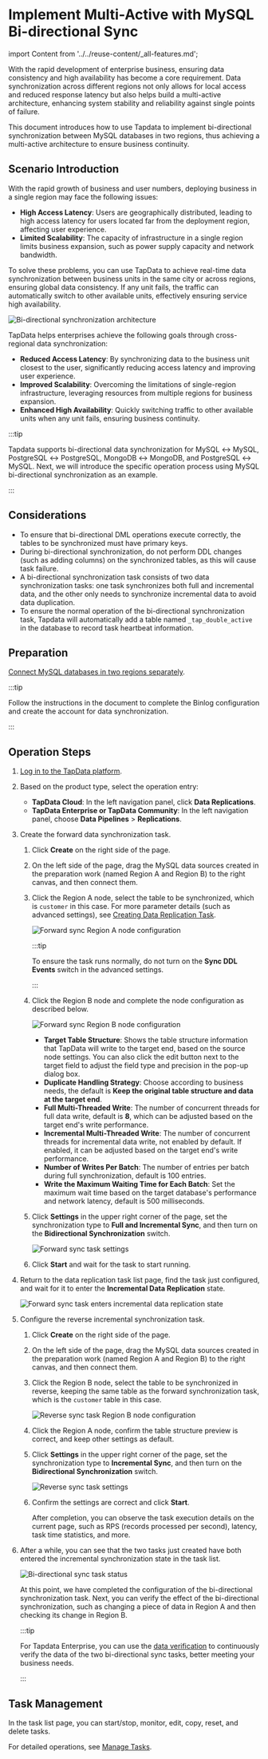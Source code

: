 # Implement Multi-Active with MySQL Bi-directional Sync

import Content from '../../reuse-content/_all-features.md';

<Content />

With the rapid development of enterprise business, ensuring data consistency and high availability has become a core requirement. Data synchronization across different regions not only allows for local access and reduced response latency but also helps build a multi-active architecture, enhancing system stability and reliability against single points of failure.

This document introduces how to use Tapdata to implement bi-directional synchronization between MySQL databases in two regions, thus achieving a multi-active architecture to ensure business continuity.

## Scenario Introduction

With the rapid growth of business and user numbers, deploying business in a single region may face the following issues:

- **High Access Latency**: Users are geographically distributed, leading to high access latency for users located far from the deployment region, affecting user experience.
- **Limited Scalability**: The capacity of infrastructure in a single region limits business expansion, such as power supply capacity and network bandwidth.

To solve these problems, you can use TapData to achieve real-time data synchronization between business units in the same city or across regions, ensuring global data consistency. If any unit fails, the traffic can automatically switch to other available units, effectively ensuring service high availability.

![Bi-directional synchronization architecture](../../images/two_way_sync_arch.png)

TapData helps enterprises achieve the following goals through cross-regional data synchronization:

- **Reduced Access Latency**: By synchronizing data to the business unit closest to the user, significantly reducing access latency and improving user experience.
- **Improved Scalability**: Overcoming the limitations of single-region infrastructure, leveraging resources from multiple regions for business expansion.
- **Enhanced High Availability**: Quickly switching traffic to other available units when any unit fails, ensuring business continuity.

:::tip

Tapdata supports bi-directional data synchronization for MySQL ↔ MySQL, PostgreSQL ↔ PostgreSQL, MongoDB ↔ MongoDB, and PostgreSQL ↔ MySQL. Next, we will introduce the specific operation process using MySQL bi-directional synchronization as an example.

:::

## Considerations

- To ensure that bi-directional DML operations execute correctly, the tables to be synchronized must have primary keys.
- During bi-directional synchronization, do not perform DDL changes (such as adding columns) on the synchronized tables, as this will cause task failure.
- A bi-directional synchronization task consists of two data synchronization tasks: one task synchronizes both full and incremental data, and the other only needs to synchronize incremental data to avoid data duplication.
- To ensure the normal operation of the bi-directional synchronization task, Tapdata will automatically add a table named `_tap_double_active` in the database to record task heartbeat information.

## Preparation

[Connect MySQL databases in two regions separately](../../prerequisites/on-prem-databases/mysql.md).

:::tip

Follow the instructions in the document to complete the Binlog configuration and create the account for data synchronization.

:::

## Operation Steps

1. [Log in to the TapData platform](../../user-guide/log-in.md).

2. Based on the product type, select the operation entry:

   * **TapData Cloud**: In the left navigation panel, click **Data Replications**.
   * **TapData Enterprise or TapData Community**: In the left navigation panel, choose **Data Pipelines** > **Replications**.

3. Create the forward data synchronization task.

   1. Click **Create** on the right side of the page.

   2. On the left side of the page, drag the MySQL data sources created in the preparation work (named Region A and Region B) to the right canvas, and then connect them.

   3. Click the Region A node, select the table to be synchronized, which is `customer` in this case. For more parameter details (such as advanced settings), see [Creating Data Replication Task](../../user-guide/copy-data/create-task.md).

      ![Forward sync Region A node configuration](../../images/forward_sync_source.png)

      :::tip

      To ensure the task runs normally, do not turn on the **Sync DDL Events** switch in the advanced settings.

      :::

   4. Click the Region B node and complete the node configuration as described below.

      ![Forward sync Region B node configuration](../../images/forward_sync_target.png)

      * **Target Table Structure**: Shows the table structure information that TapData will write to the target end, based on the source node settings. You can also click the edit button next to the target field to adjust the field type and precision in the pop-up dialog box.
      * **Duplicate Handling Strategy**: Choose according to business needs, the default is **Keep the original table structure and data at the target end**.
      * **Full Multi-Threaded Write**: The number of concurrent threads for full data write, default is **8**, which can be adjusted based on the target end's write performance.
      * **Incremental Multi-Threaded Write**: The number of concurrent threads for incremental data write, not enabled by default. If enabled, it can be adjusted based on the target end's write performance.
      * **Number of Writes Per Batch**: The number of entries per batch during full synchronization, default is 100 entries.
      * **Write the Maximum Waiting Time for Each Batch**: Set the maximum wait time based on the target database's performance and network latency, default is 500 milliseconds.

   5. Click **Settings** in the upper right corner of the page, set the synchronization type to **Full and Incremental Sync**, and then turn on the **Bidirectional Synchronization** switch.

      ![Forward sync task settings](../../images/forward_sync_task_settings.png)

   6. Click **Start** and wait for the task to start running.

4. Return to the data replication task list page, find the task just configured, and wait for it to enter the **Incremental Data Replication** state.

   ![Forward sync task enters incremental data replication state](../../images/forward_sync_incremental_status.png)

5. Configure the reverse incremental synchronization task.

   1. Click **Create** on the right side of the page.

   2. On the left side of the page, drag the MySQL data sources created in the preparation work (named Region A and Region B) to the right canvas, and then connect them.

   3. Click the Region B node, select the table to be synchronized in reverse, keeping the same table as the forward synchronization task, which is the `customer` table in this case.

      ![Reverse sync task Region B node configuration](../../images/reverse_sync_source.png)

   4. Click the Region A node, confirm the table structure preview is correct, and keep other settings as default.

   5. Click **Settings** in the upper right corner of the page, set the synchronization type to **Incremental Sync**, and then turn on the **Bidirectional Synchronization** switch.

      ![Reverse sync task settings](../../images/reverse_sync_task_settings.png)

   6. Confirm the settings are correct and click **Start**.

      After completion, you can observe the task execution details on the current page, such as RPS (records processed per second), latency, task time statistics, and more.

6. After a while, you can see that the two tasks just created have both entered the incremental synchronization state in the task list.

   ![Bi-directional sync task status](../../images/two_way_sync_task_status.png)

   At this point, we have completed the configuration of the bi-directional synchronization task. Next, you can verify the effect of the bi-directional synchronization, such as changing a piece of data in Region A and then checking its change in Region B.

   :::tip

   For Tapdata Enterprise, you can use the [data verification](../../user-guide/verify-data.md) to continuously verify the data of the two bi-directional sync tasks, better meeting your business needs.

   :::

## Task Management

In the task list page, you can start/stop, monitor, edit, copy, reset, and delete tasks.

For detailed operations, see [Manage Tasks](../../user-guide/copy-data/manage-task.md).